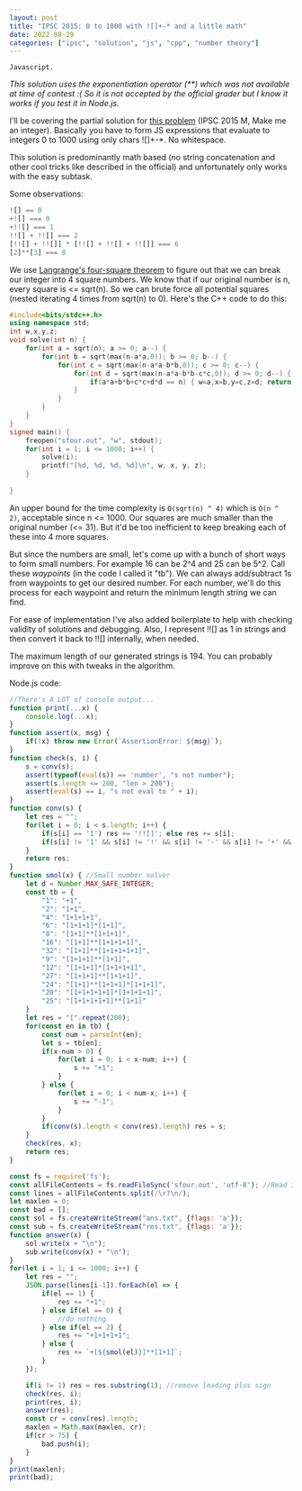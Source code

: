```yaml
---
layout: post
title: "IPSC 2015: 0 to 1000 with ![]+-* and a little math"
date: 2022-08-29
categories: ["ipsc", "solution", "js", "cpp", "number theory"]
---
```

```
Javascript.
```
*This solution uses the exponentiation operator (\*\*) which was not available at time of contest :( So it is not accepted by the official grader but I know it works if you test it in Node.js.*

I'll be covering the partial solution for [this problem](https://ipsc.ksp.sk/2015/real/problems/m.html) (IPSC 2015 M, Make me an integer). Basically you have to form JS expressions that evaluate to integers 0 to 1000 using only chars ![]+-*. No whitespace.

This solution is predominantly math based (no string concatenation and other cool tricks like described in the official) and unfortunately only works with the easy subtask. 

Some observations:
```js
![] == 0
+![] === 0
+!![] === 1
!![] + !![] === 2
[!![] + !![]] * [!![] + !![] + !![]] === 6
[2]**[3] === 8
```

We use [Langrange's four-square theorem](https://en.wikipedia.org/wiki/Lagrange%27s_four-square_theorem) to figure out that we can break our integer into 4 square numbers. We know that if our original number is n, every square is <= sqrt(n). So we can brute force all potential squares (nested iterating 4 times from sqrt(n) to 0). Here's the C++ code to do this:

```cpp
#include<bits/stdc++.h>
using namespace std;
int w,x,y,z;
void solve(int n) {
	for(int a = sqrt(n); a >= 0; a--) {
		for(int b = sqrt(max(n-a*a,0)); b >= 0; b--) {
			for(int c = sqrt(max(n-a*a-b*b,0)); c >= 0; c--) {
				for(int d = sqrt(max(n-a*a-b*b-c*c,0)); d >= 0; d--) {
					if(a*a+b*b+c*c+d*d == n) { w=a,x=b,y=c,z=d; return; }
				}
			}
		}
	}
}
signed main() {
	freopen("sfour.out", "w", stdout);
	for(int i = 1; i <= 1000; i++) {
		solve(i);
		printf("[%d, %d, %d, %d]\n", w, x, y, z);
	}
	
}
```

An upper bound for the time complexity is  `O(sqrt(n) ^ 4)` which is `O(n ^ 2)`, acceptable since n <= 1000. Our squares are much smaller than the original number (<= 31). But it'd be too inefficient to keep breaking each of these into 4 more squares.

But since the numbers are small, let's come up with a bunch of short ways to form small numbers. For example 16 can be 2^4 and 25 can be 5^2. Call these *waypoints* (in the code I called it "tb"). We can always add/subtract 1s from waypoints to get our desired number. For each number, we'll do this process for each waypoint and return the minimum length string we can find.

For ease of implementation I've also added boilerplate to help with checking validity of solutions and debugging. Also, I represent !![] as 1 in strings and then convert it back to !![] internally, when needed. 

The maximum length of our generated strings is 194. You can probably improve on this with tweaks in the algorithm.

Node.js code:

```js
//There's A LOT of console output...
function print(...x) {
	console.log(...x);
}
function assert(x, msg) {
	if(!x) throw new Error(`AssertionError: ${msg}`); 
}
function check(s, i) {
	s = conv(s);
	assert(typeof(eval(s)) == 'number', "s not number");
	assert(s.length <= 200, "len > 200");
	assert(eval(s) == i, "s not eval to " + i);
}
function conv(s) {
	let res = "";
	for(let i = 0; i < s.length; i++) {
		if(s[i] == '1') res += '!![]'; else res += s[i];
		if(s[i] != '1' && s[i] != '!' && s[i] != '-' && s[i] != '+' && s[i] != '*' && s[i] != '[' && s[i] != ']') throw new Error("Invalid charset: " + s);
	}
	return res;
}
function smol(x) { //Small number solver
	let d = Number.MAX_SAFE_INTEGER;
	const tb = {
		"1": "+1",
		"2": "1+1",
		"4": "1+1+1+1",
		"6": "[1+1+1]*[1+1]",
		"8": "[1+1]**[1+1+1]",
		"16": "[1+1]**[1+1+1+1]",
		"32": "[1+1]**[1+1+1+1+1]",
		"9": "[1+1+1]**[1+1]",
		"12": "[1+1+1]*[1+1+1+1]",
		"27": "[1+1+1]**[1+1+1]",
		"24": "[1+1]**[1+1+1]*[1+1+1]",
		"20": "[1+1+1+1+1]*[1+1+1+1]",
		"25": "[1+1+1+1+1]**[1+1]"
	}
	let res = "[".repeat(200);
	for(const en in tb) {
		const num = parseInt(en);
		let s = tb[en];
		if(x-num > 0) {
			for(let i = 0; i < x-num; i++) {
				s += "+1";
			}
		} else {
			for(let i = 0; i < num-x; i++) {
				s += "-1";
			}
		}
		if(conv(s).length < conv(res).length) res = s;
	}
	check(res, x);
	return res;
}

const fs = require('fs');
const allFileContents = fs.readFileSync('sfour.out', 'utf-8'); //Read in solved squares
const lines = allFileContents.split(/\r?\n/);
let maxlen = 0;
const bad = [];
const sol = fs.createWriteStream("ans.txt", {flags: 'a'});
const sub = fs.createWriteStream("res.txt", {flags: 'a'});
function answer(x) {
	sol.write(x + "\n");
	sub.write(conv(x) + "\n");
}
for(let i = 1; i <= 1000; i++) {
	let res = "";
	JSON.parse(lines[i-1]).forEach(el => {
		if(el == 1) {
			res += "+1";
		} else if(el == 0) {
			//do nothing
		} else if(el == 2) {
			res += "+1+1+1+1";
		} else {
			res += `+[${smol(el)}]**[1+1]`;
		}
	});

	if(i != 1) res = res.substring(1); //remove leading plus sign
	check(res, i);
	print(res, i);
	answer(res);
	const cr = conv(res).length;
	maxlen = Math.max(maxlen, cr);
	if(cr > 75) {
		bad.push(i);
	}
}
print(maxlen);
print(bad);
```


